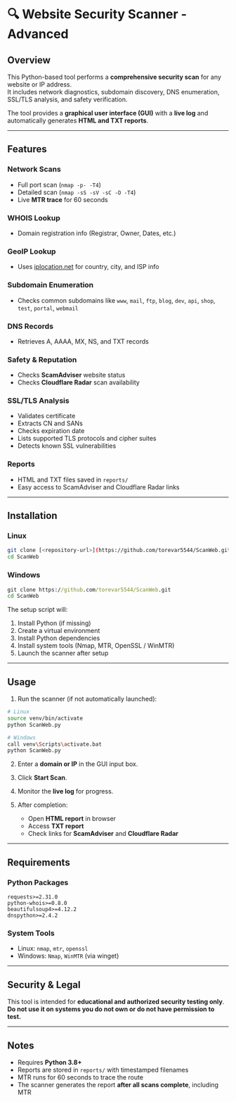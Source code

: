 
# 🔍 Website Security Scanner - Advanced

## Overview
This Python-based tool performs a **comprehensive security scan** for any website or IP address.  
It includes network diagnostics, subdomain discovery, DNS enumeration, SSL/TLS analysis, and safety verification.

The tool provides a **graphical user interface (GUI)** with a **live log** and automatically generates **HTML and TXT reports**.

---

## Features

### Network Scans
- Full port scan (`nmap -p- -T4`)
- Detailed scan (`nmap -sS -sV -sC -O -T4`)
- Live **MTR trace** for 60 seconds

### WHOIS Lookup
- Domain registration info (Registrar, Owner, Dates, etc.)

### GeoIP Lookup
- Uses [iplocation.net](https://www.iplocation.net) for country, city, and ISP info

### Subdomain Enumeration
- Checks common subdomains like `www`, `mail`, `ftp`, `blog`, `dev`, `api`, `shop`, `test`, `portal`, `webmail`

### DNS Records
- Retrieves A, AAAA, MX, NS, and TXT records

### Safety & Reputation
- Checks **ScamAdviser** website status
- Checks **Cloudflare Radar** scan availability

### SSL/TLS Analysis
- Validates certificate
- Extracts CN and SANs
- Checks expiration date
- Lists supported TLS protocols and cipher suites
- Detects known SSL vulnerabilities

### Reports
- HTML and TXT files saved in `reports/`
- Easy access to ScamAdviser and Cloudflare Radar links

---

## Installation

### Linux
```bash
git clone [<repository-url>](https://github.com/torevar5544/ScanWeb.git)
cd ScanWeb

```

### Windows
```bat
git clone https://github.com/torevar5544/ScanWeb.git
cd ScanWeb

```

The setup script will:
1. Install Python (if missing)
2. Create a virtual environment
3. Install Python dependencies
4. Install system tools (Nmap, MTR, OpenSSL / WinMTR)
5. Launch the scanner after setup

---

## Usage

1. Run the scanner (if not automatically launched):
```bash
# Linux
source venv/bin/activate
python ScanWeb.py

# Windows
call venv\Scripts\activate.bat
python ScanWeb.py
```

2. Enter a **domain or IP** in the GUI input box.

3. Click **Start Scan**.

4. Monitor the **live log** for progress.

5. After completion:
   - Open **HTML report** in browser
   - Access **TXT report**
   - Check links for **ScamAdviser** and **Cloudflare Radar**

---

## Requirements

### Python Packages
```text
requests>=2.31.0
python-whois>=0.8.0
beautifulsoup4>=4.12.2
dnspython>=2.4.2
```

### System Tools
- Linux: `nmap`, `mtr`, `openssl`
- Windows: `Nmap`, `WinMTR` (via winget)

---

## Security & Legal
This tool is intended for **educational and authorized security testing only**.  
**Do not use it on systems you do not own or do not have permission to test.**

---

## Notes
- Requires **Python 3.8+**
- Reports are stored in `reports/` with timestamped filenames
- MTR runs for 60 seconds to trace the route
- The scanner generates the report **after all scans complete**, including MTR
